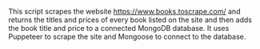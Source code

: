 This script scrapes the website https://www.books.toscrape.com/ and returns the titles and prices of every book listed on the site and then adds the book title and price to a connected MongoDB database. It uses Puppeteer to scrape the site and Mongoose to connect to the database.